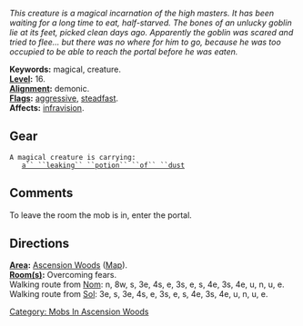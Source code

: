 *This creature is a magical incarnation of the high masters. It has been
waiting for a long time to eat, half-starved. The bones of an unlucky
goblin lie at its feet, picked clean days ago. Apparently the goblin was
scared and tried to flee... but there was no where for him to go,
because he was too occupied to be able to reach the portal before he was
eaten.*

**Keywords:** magical, creature.  
**[Level](Level "wikilink"):** 16.  
**[Alignment](Alignment "wikilink"):** demonic.  
**[Flags](:Category:_Mob_Types "wikilink"):**
[aggressive](Aggressive_Mobs "wikilink"),
[steadfast](Sentinel_Mobs "wikilink").  
**Affects:** [infravision](Infravision "wikilink").  

## Gear

`A magical creature is carrying:`  
`   `[`a`` ``leaking`` ``potion`` ``of`` ``dust`](Leaking_Potion_Of_Dust "wikilink")

## Comments

To leave the room the mob is in, enter the portal.

## Directions

**[Area](:Category:_Areas "wikilink"):** [Ascension
Woods](:Category:_Ascension_Woods "wikilink")
([Map](Ascension_Woods_Map "wikilink")).  
**[Room(s)](:Category:_Rooms "wikilink"):** Overcoming fears.  
Walking route from [Nom](Nom "wikilink"): n, 8w, s, 3e, 4s, e, 3s, e, s,
4e, 3s, 4e, u, n, u, e.  
Walking route from [Sol](Sol "wikilink"): 3e, s, 3e, 4s, e, 3s, e, s,
4e, 3s, 4e, u, n, u, e.  

[Category: Mobs In Ascension
Woods](Category:_Mobs_In_Ascension_Woods "wikilink")
